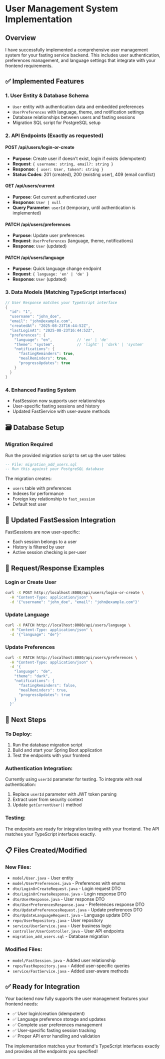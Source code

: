 # User Management System Implementation

## Overview

I have successfully implemented a comprehensive user management system for your fasting service backend. This includes user authentication, preferences management, and language settings that integrate with your frontend requirements.

## ✅ Implemented Features

### 1. **User Entity & Database Schema**
- `User` entity with authentication data and embedded preferences
- `UserPreferences` with language, theme, and notification settings
- Database relationships between users and fasting sessions
- Migration SQL script for PostgreSQL setup

### 2. **API Endpoints (Exactly as requested)**

#### **POST /api/users/login-or-create**
- **Purpose**: Create user if doesn't exist, login if exists (idempotent)
- **Request**: `{ username: string, email?: string }`
- **Response**: `{ user: User, token?: string }`
- **Status Codes**: 201 (created), 200 (existing user), 409 (email conflict)

#### **GET /api/users/current**
- **Purpose**: Get current authenticated user
- **Response**: `User | null`
- **Query Parameter**: `userId` (temporary, until authentication is implemented)

#### **PATCH /api/users/preferences**
- **Purpose**: Update user preferences
- **Request**: `UserPreferences` (language, theme, notifications)
- **Response**: `User` (updated)

#### **PATCH /api/users/language**
- **Purpose**: Quick language change endpoint
- **Request**: `{ language: 'en' | 'de' }`
- **Response**: `User` (updated)

### 3. **Data Models (Matching TypeScript interfaces)**

```java
// User Response matches your TypeScript interface
{
  "id": "1",
  "username": "john_doe",
  "email": "john@example.com",
  "createdAt": "2025-08-23T16:44:52Z",
  "lastLoginAt": "2025-08-23T16:44:52Z",
  "preferences": {
    "language": "en",           // 'en' | 'de'
    "theme": "system",          // 'light' | 'dark' | 'system'
    "notifications": {
      "fastingReminders": true,
      "mealReminders": true,
      "progressUpdates": true
    }
  }
}
```

### 4. **Enhanced Fasting System**
- FastSession now supports user relationships
- User-specific fasting sessions and history
- Updated FastService with user-aware methods

## 🗃️ Database Setup

### **Migration Required**
Run the provided migration script to set up the user tables:

```sql
-- File: migration_add_users.sql
-- Run this against your PostgreSQL database
```

The migration creates:
- `users` table with preferences
- Indexes for performance
- Foreign key relationship to `fast_session`
- Default test user

## 🔄 Updated FastSession Integration

FastSessions are now user-specific:
- Each session belongs to a user
- History is filtered by user
- Active session checking is per-user

## 📝 Request/Response Examples

### **Login or Create User**
```bash
curl -X POST http://localhost:8080/api/users/login-or-create \
  -H "Content-Type: application/json" \
  -d '{"username": "john_doe", "email": "john@example.com"}'
```

### **Update Language**
```bash
curl -X PATCH http://localhost:8080/api/users/language \
  -H "Content-Type: application/json" \
  -d '{"language": "de"}'
```

### **Update Preferences**
```bash
curl -X PATCH http://localhost:8080/api/users/preferences \
  -H "Content-Type: application/json" \
  -d '{
    "language": "de",
    "theme": "dark",
    "notifications": {
      "fastingReminders": false,
      "mealReminders": true,
      "progressUpdates": true
    }
  }'
```

## 🚀 Next Steps

### **To Deploy:**
1. Run the database migration script
2. Build and start your Spring Boot application
3. Test the endpoints with your frontend

### **Authentication Integration:**
Currently using `userId` parameter for testing. To integrate with real authentication:
1. Replace `userId` parameter with JWT token parsing
2. Extract user from security context
3. Update `getCurrentUser()` method

### **Testing:**
The endpoints are ready for integration testing with your frontend. The API matches your TypeScript interfaces exactly.

## 📋 Files Created/Modified

### **New Files:**
- `model/User.java` - User entity
- `model/UserPreferences.java` - Preferences with enums
- `dto/LoginOrCreateRequest.java` - Login request DTO
- `dto/LoginOrCreateResponse.java` - Login response DTO
- `dto/UserResponse.java` - User response DTO
- `dto/UserPreferencesResponse.java` - Preferences response DTO
- `dto/UpdatePreferencesRequest.java` - Update preferences DTO
- `dto/UpdateLanguageRequest.java` - Language update DTO
- `repo/UserRepository.java` - User repository
- `service/UserService.java` - User business logic
- `controller/UserController.java` - User API endpoints
- `migration_add_users.sql` - Database migration

### **Modified Files:**
- `model/FastSession.java` - Added user relationship
- `repo/FastRepository.java` - Added user-specific queries
- `service/FastService.java` - Added user-aware methods

## ✅ Ready for Integration

Your backend now fully supports the user management features your frontend needs:
- ✅ User login/creation (idempotent)
- ✅ Language preference storage and updates
- ✅ Complete user preferences management
- ✅ User-specific fasting session tracking
- ✅ Proper API error handling and validation

The implementation matches your frontend's TypeScript interfaces exactly and provides all the endpoints you specified!
